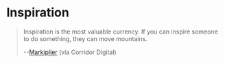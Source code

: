 # Inspiration

> Inspiration is the most valuable currency. If you can inspire someone to do
> something, they can move mountains.
>
> --[Markiplier](https://youtu.be/IHTCtxXwDAk?t=874) (via Corridor Digital)
